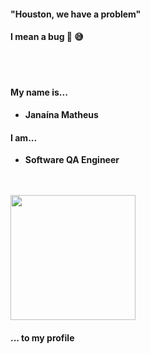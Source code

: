 #### "Houston, we have a problem"
####  I mean a bug 🐛 😅
<br />
<br />

####  My name is...

* **Janaína Matheus**

####  I am...

* **Software QA Engineer**
<br />
<br />


<img src= "https://github.com/crisjanaina/crisjanaina/assets/29989611/89abf73f-46e5-4b52-9b3e-ded9e59a5495" width="200" height="200">

#### ... to my profile
<!--
**crisjanaina/crisjanaina** is a ✨ _special_ ✨ repository because its `README.md` (this file) appears on your GitHub profile.

Here are some ideas to get you started:

- 🔭 I’m currently working on ...
- 🌱 I’m currently learning ...
- 👯 I’m looking to collaborate on ...
- 🤔 I’m looking for help with ...
- 💬 Ask me about ...
- 📫 How to reach me: ...
- 😄 Pronouns: ...
- ⚡ Fun fact: ...
-->
